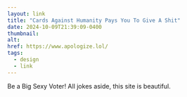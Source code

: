 ```yaml
---
layout: link
title: "Cards Against Humanity Pays You To Give A Shit"
date: 2024-10-09T21:39:09-0400
thumbnail:
alt:
href: https://www.apologize.lol/
tags:
  - design
  - link
---
```


Be a Big Sexy Voter! All jokes aside, this site is beautiful.
